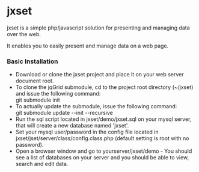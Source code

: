 # jxset


jxset is a simple php/javascript solution for presenting and managing data over the web.

It enables you to easily present and manage data on a web page.

### Basic Installation

* Download or clone the jxset project and place it on your web server document root.
* To clone the jqGrid submodule, cd to the project root directory (~/jxset) and issue the following command:<br> git submodule init
* To actually update the submodule, issue the following command:<br>git submodule update --init --recursive
* Run the sql script located in jxset/demo/jxset.sql on your mysql server, that will create a new database named 'jxset'.
* Set your mysql user/password in the config file located in jxset/jset/server/class/config.class.php (default setting is root with no password).
* Open a browser window and go to yourserver/jxset/demo - You should see a list of databases on your server and you should be able to view, search and edit data.

